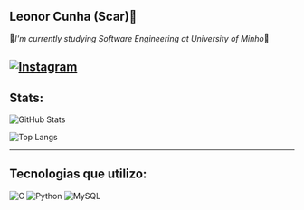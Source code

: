 ## Leonor Cunha (Scar)👋

💾*I'm currently studying Software Engineering at University of Minho*💾

[![Instagram](https://img.shields.io/badge/Instagram-E4405F?style=for-the-badge&logo=instagram&logoColor=white)](https://www.instagram.com/leonor.cunha_21/)
---

## Stats:

![GitHub Stats](https://github-readme-stats.vercel.app/api?username=Flakes139&show_icons=true&theme=radical)

![Top Langs](https://github-readme-stats.vercel.app/api/top-langs/?username=Flakes139&layout=compact&theme=radical)

---

## Tecnologias que utilizo:

![C](https://img.shields.io/badge/C-00599C?style=for-the-badge&logo=c&logoColor=white)
![Python](https://img.shields.io/badge/Python-3776AB?style=for-the-badge&logo=python&logoColor=white)
![MySQL](https://img.shields.io/badge/MySQL-4479A1?style=for-the-badge&logo=mysql&logoColor=white)
